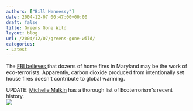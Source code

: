```yaml
---
authors: ["Bill Hennessy"]
date: 2004-12-07 00:47:00+00:00
draft: false
title: Greens Gone Wild
layout: blog
url: /2004/12/07/greens-gone-wild/
categories:
- Latest
---
```


The [FBI believes ](https://www.cnn.com/2004/US/12/06/homes.destroyed.ap/index.html)that dozens of home fires in Maryland may be the work of eco-terrorists. Apparently, carbon dioxide produced from intentionally set house fires doesn't contribute to global warming.   
  
UPDATE: [Michelle Malkin](https://michellemalkin.com/archives/000967.htm) has a thorough list of Ecoterrorism's recent history.   
![](https://blog.billhennessy.com/aggbug.aspx?PostID=460)

